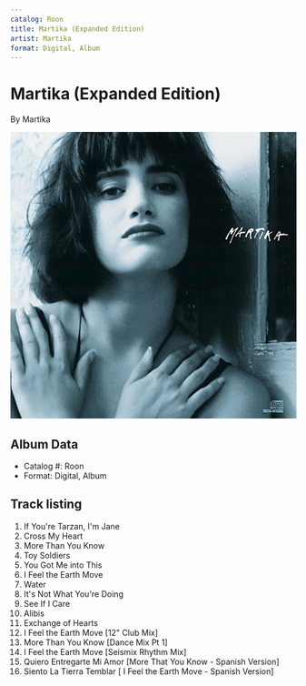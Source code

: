 ```yaml
---
catalog: Roon
title: Martika (Expanded Edition)
artist: Martika
format: Digital, Album
---
```


# Martika (Expanded Edition)

By Martika

![](../../assets/albumcovers/Martika-Martika_Expanded_Edition.png)

## Album Data

- Catalog #: Roon
- Format: Digital, Album


## Track listing


1. If You're Tarzan, I'm Jane
2. Cross My Heart
3. More Than You Know
4. Toy Soldiers
5. You Got Me into This
6. I Feel the Earth Move
7. Water
8. It's Not What You're Doing
9. See If I Care
10. Alibis
11. Exchange of Hearts
12. I Feel the Earth Move [12" Club Mix]
13. More Than You Know [Dance Mix Pt 1]
14. I Feel the Earth Move [Seismix Rhythm Mix]
15. Quiero Entregarte Mi Amor [More That You Know - Spanish Version]
16. Siento La Tierra Temblar [ I Feel the Earth Move - Spanish Version]


